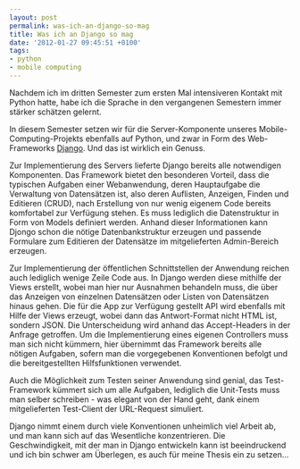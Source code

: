 ```yaml
---
layout: post
permalink: was-ich-an-django-so-mag
title: Was ich an Django so mag
date: '2012-01-27 09:45:51 +0100'
tags:
- python
- mobile computing
---
```

<p>Nachdem ich im dritten Semester zum ersten Mal intensiveren Kontakt mit Python hatte, habe ich die Sprache in den vergangenen Semestern immer stärker schätzen gelernt.</p>
<p>In diesem Semester setzen wir für die Server-Komponente unseres Mobile-Computing-Projekts ebenfalls auf Python, und zwar in Form des Web-Frameworks <a href="https://www.djangoproject.com/">Django</a>. Und das ist wirklich ein Genuss.</p>
<p>Zur Implementierung des Servers lieferte Django bereits alle notwendigen Komponenten. Das Framework bietet den besonderen Vorteil, dass die typischen Aufgaben einer Webanwendung, deren Hauptaufgabe die Verwaltung von Datensätzen ist, also deren Auflisten, Anzeigen, Finden und Editieren (CRUD), nach Erstellung von nur wenig eigenem Code bereits komfortabel zur Verfügung stehen. Es muss lediglich die Datenstruktur in Form von Models definiert werden. Anhand dieser Informationen kann Djongo schon die nötige Datenbankstruktur erzeugen und passende Formulare zum Editieren der Datensätze im mitgelieferten Admin-Bereich erzeugen.</p>
<p>Zur Implementierung der öffentlichen Schnittstellen der Anwendung reichen auch lediglich wenige Zeile Code aus. In Django werden diese mithilfe der Views erstellt, wobei man hier nur Ausnahmen behandeln muss, die über das Anzeigen von einzelnen Datensätzen oder Listen von Datensätzen hinaus gehen. Die für die App zur Verfügung gestellt API wird ebenfalls mit Hilfe der Views erzeugt, wobei dann das Antwort-Format nicht HTML ist, sondern JSON. Die Unterscheidung wird anhand das Accept-Headers in der Anfrage getroffen. Um die Implementierung eines eigenen Controllers muss man sich nicht kümmern, hier übernimmt das Framework bereits alle nötigen Aufgaben, sofern man die vorgegebenen Konventionen befolgt und die bereitgestellten Hilfsfunktionen verwendet.</p>
<p>Auch die Möglichkeit zum Testen seiner Anwendung sind genial, das Test-Framework kümmert sich um alle Aufgaben, lediglich die Unit-Tests muss man selber schreiben - was elegant von der Hand geht, dank einem mitgelieferten Test-Client der URL-Request simuliert.</p>
<p>Django nimmt einem durch viele Konventionen unheimlich viel Arbeit ab, und man kann sich auf das Wesentliche konzentrieren. Die Geschwindigkeit, mit der man in Django entwickeln kann ist beeindruckend und ich bin schwer am Überlegen, es auch für meine Thesis ein zu setzen...</p>
